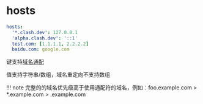 # hosts

```{.yaml linenums="1"}
hosts:
  '*.clash.dev': 127.0.0.1
  'alpha.clash.dev': '::1'
  test.com: [1.1.1.1, 2.2.2.2]
  baidu.com: google.com
```

键支持[域名通配](../../handbook/syntax.md#_8)

值支持字符串/数组，域名重定向不支持数组

!!! note
    完整的的域名优先级高于使用通配符的域名，例如：foo.example.com > \*.example.com > .example.com
